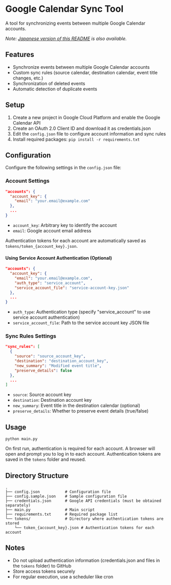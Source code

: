 # Google Calendar Sync Tool

A tool for synchronizing events between multiple Google Calendar accounts.

*Note: [Japanese version of this README](README_ja.md) is also available.*

## Features

- Synchronize events between multiple Google Calendar accounts
- Custom sync rules (source calendar, destination calendar, event title changes, etc.)
- Synchronization of deleted events
- Automatic detection of duplicate events

## Setup

1. Create a new project in Google Cloud Platform and enable the Google Calendar API
2. Create an OAuth 2.0 Client ID and download it as credentials.json
3. Edit the `config.json` file to configure account information and sync rules
4. Install required packages: `pip install -r requirements.txt`

## Configuration

Configure the following settings in the `config.json` file:

### Account Settings

```json
"accounts": {
  "account_key": {
    "email": "your.email@example.com"
  },
  ...
}
```

- `account_key`: Arbitrary key to identify the account
- `email`: Google account email address

Authentication tokens for each account are automatically saved as `tokens/token_{account_key}.json`.

#### Using Service Account Authentication (Optional)

```json
"accounts": {
  "account_key": {
    "email": "your.email@example.com",
    "auth_type": "service_account",
    "service_account_file": "service-account-key.json"
  },
  ...
}
```

- `auth_type`: Authentication type (specify "service_account" to use service account authentication)
- `service_account_file`: Path to the service account key JSON file

### Sync Rules Settings

```json
"sync_rules": [
  {
    "source": "source_account_key",
    "destination": "destination_account_key",
    "new_summary": "Modified event title",
    "preserve_details": false
  },
  ...
]
```

- `source`: Source account key
- `destination`: Destination account key
- `new_summary`: Event title in the destination calendar (optional)
- `preserve_details`: Whether to preserve event details (true/false)

## Usage

```
python main.py
```

On first run, authentication is required for each account. A browser will open and prompt you to log in to each account.
Authentication tokens are saved in the `tokens` folder and reused.

## Directory Structure

```
.
├── config.json           # Configuration file
├── config.sample.json    # Sample configuration file
├── credentials.json      # Google API credentials (must be obtained separately)
├── main.py               # Main script
├── requirements.txt      # Required package list
└── tokens/               # Directory where authentication tokens are stored
    └── token_{account_key}.json # Authentication tokens for each account
```

## Notes

- Do not upload authentication information (credentials.json and files in the `tokens` folder) to GitHub
- Store access tokens securely
- For regular execution, use a scheduler like cron 